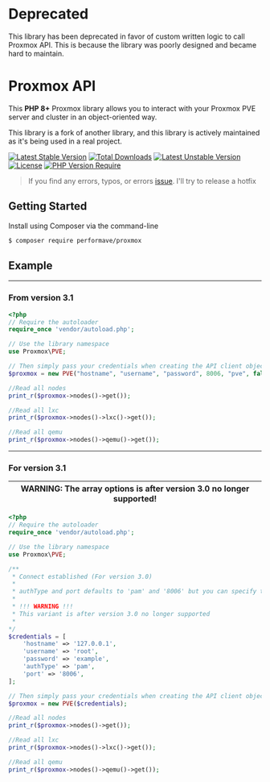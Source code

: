 # Deprecated

This library has been deprecated in favor of custom written logic to call Proxmox API. This is because the library was poorly designed and became hard to maintain.

# Proxmox API
This **PHP 8+** Proxmox library allows you to interact with your Proxmox PVE server and cluster in an object-oriented way.

This library is a fork of another library, and this library is actively maintained as it's being used in a real project.

[![Latest Stable Version](http://poser.pugx.org/performave/proxmox/v)](https://packagist.org/packages/performave/proxmox) [![Total Downloads](http://poser.pugx.org/performave/proxmox/downloads)](https://packagist.org/packages/performave/proxmox) [![Latest Unstable Version](http://poser.pugx.org/performave/proxmox/v/unstable)](https://packagist.org/packages/performave/proxmox) [![License](http://poser.pugx.org/performave/proxmox/license)](https://packagist.org/packages/performave/proxmox) [![PHP Version Require](http://poser.pugx.org/performave/proxmox/require/php)](https://packagist.org/packages/performave/proxmox)

> If you find any errors, typos, or errors [issue](https://github.com/performave/proxmox/issues/new). I'll try to release a hotfix

## Getting Started

Install using Composer via the command-line

```sh
$ composer require performave/proxmox
```

## Example

---
### From version 3.1

```php
<?php
// Require the autoloader
require_once 'vendor/autoload.php';

// Use the library namespace
use Proxmox\PVE;

// Then simply pass your credentials when creating the API client object.
$proxmox = new PVE("hostname", "username", "password", 8006, "pve", false);

//Read all nodes
print_r($proxmox->nodes()->get());

//Read all lxc
print_r($proxmox->nodes()->lxc()->get());

//Read all qemu
print_r($proxmox->nodes()->qemu()->get());
```

---
### For version 3.1

| WARNING: The array options is after version 3.0 no longer supported! |
| --- |

```php
<?php
// Require the autoloader
require_once 'vendor/autoload.php';

// Use the library namespace
use Proxmox\PVE;

/**
 * Connect established (For version 3.0) 
 * 
 * authType and port defaults to 'pam' and '8006' but you can specify them like so
 * 
 * !!! WARNING !!!
 * This variant is after version 3.0 no longer supported
 * 
*/
$credentials = [
    'hostname' => '127.0.0.1',
    'username' => 'root',
    'password' => 'example',
    'authType' => 'pam',
    'port' => '8006',
];

// Then simply pass your credentials when creating the API client object.
$proxmox = new PVE($credentials);

//Read all nodes
print_r($proxmox->nodes()->get());

//Read all lxc
print_r($proxmox->nodes()->lxc()->get());

//Read all qemu
print_r($proxmox->nodes()->qemu()->get());
```

[LICENSE]:./LICENSE
[PVE2 API Documentation]:http://pve.proxmox.com/pve-docs/api-viewer/index.html
[ProxmoxVE API]:http://pve.proxmox.com/wiki/Proxmox_VE_API
[Proxmox wiki]:http://pve.proxmox.com/wiki
[Composer]:https://getcomposer.org/
